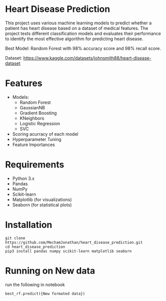 # Heart Disease Prediction

This project uses various machine learning models to predict whether a patient has heart disease based on a dataset of medical features. The project tests different classification models and evaluates their performance to identify the most effective algorithm for predicting heart disease.

Best Model: Random Forest with 98% accuracy score and 98% recall score.

Dataset: https://www.kaggle.com/datasets/johnsmith88/heart-disease-dataset

# Features
- Models:
  - Random Forest
  - GaussianNB
  - Gradient Boosting
  - KNeighbors
  - Logistic Regression
  - SVC
- Scoring acurracy of each model
- Hyperparameter Tuning
- Feature Importances

# Requirements
- Python 3.x
- Pandas
- NumPy
- Scikit-learn
- Matplotlib (for visualizations)
- Seaborn (for statistical plots)

# Installation

```
git clone https://github.com/MechamJonathan/heart_disease_prediction.git
cd heart_disease_prediction
pip3 install pandas numpy scikit-learn matplotlib seaborn
```

# Running on New data
run the following in notebook
```
best_rf.predict({New formated data})
```

  
